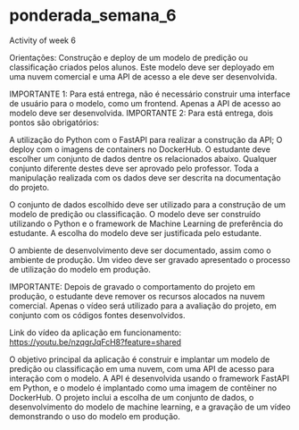 # ponderada_semana_6
Activity of week 6

Orientações: Construção e deploy de um modelo de predição ou classificação criados pelos alunos. Este modelo deve ser deployado em uma nuvem comercial e uma API de acesso a ele deve ser desenvolvida.

IMPORTANTE 1: Para está entrega, não é necessário construir uma interface de usuário para o modelo, como um frontend. Apenas a API de acesso ao modelo deve ser desenvolvida.
IMPORTANTE 2: Para está entrega, dois pontos são obrigatórios:

A utilização do Python com o FastAPI para realizar a construção da API;
O deploy com o imagens de containers no DockerHub.
O estudante deve escolher um conjunto de dados dentre os relacionados abaixo. Qualquer conjunto diferente destes deve ser aprovado pelo professor. Toda a manipulação realizada com os dados deve ser descrita na documentação do projeto.

O conjunto de dados escolhido deve ser utilizado para a construção de um modelo de predição ou classificação. O modelo deve ser construído utilizando o Python e o framework de Machine Learning de preferência do estudante. A escolha do modelo deve ser justificada pelo estudante.

O ambiente de desenvolvimento deve ser documentado, assim como o ambiente de produção. Um video deve ser gravado apresentado o processo de utilização do modelo em produção.

IMPORTANTE: Depois de gravado o comportamento do projeto em produção, o estudante deve remover os recursos alocados na nuvem comercial. Apenas o vídeo será utilizado para a avaliação do projeto, em conjunto com os códigos fontes desenvolvidos.

Link do vídeo da aplicação em funcionamento: https://youtu.be/nzqgrJqFcH8?feature=shared 

O objetivo principal da aplicação é construir e implantar um modelo de predição ou classificação em uma nuvem, com uma API de acesso para interação com o modelo. A API é desenvolvida usando o framework FastAPI em Python, e o modelo é implantado como uma imagem de contêiner no DockerHub. O projeto inclui a escolha de um conjunto de dados, o desenvolvimento do modelo de machine learning, e a gravação de um vídeo demonstrando o uso do modelo em produção.

